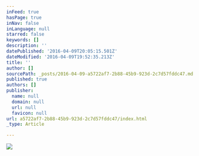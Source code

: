 ```yaml
---
inFeed: true
hasPage: true
inNav: false
inLanguage: null
starred: false
keywords: []
description: ''
datePublished: '2016-04-09T20:05:15.501Z'
dateModified: '2016-04-09T19:52:35.213Z'
title: ''
author: []
sourcePath: _posts/2016-04-09-a5722af7-2b88-45b9-923d-2c7d57fddc47.md
published: true
authors: []
publisher:
  name: null
  domain: null
  url: null
  favicon: null
url: a5722af7-2b88-45b9-923d-2c7d57fddc47/index.html
_type: Article

---
```

![](https://s3-us-west-2.amazonaws.com/the-grid-img/p/53a6fba3d01a420c40eddb261afaa6f2a05fbe46.jpg)